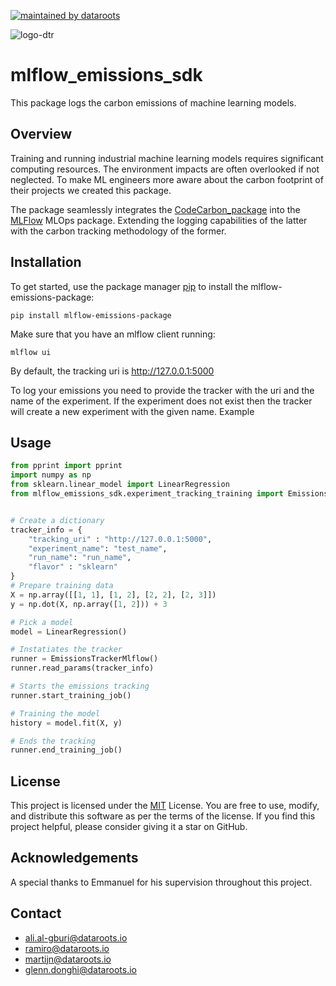 [![maintained by dataroots](https://img.shields.io/badge/maintained%20by-dataroots-%2300b189)](https://dataroots.io)

![logo-dtr](https://user-images.githubusercontent.com/90327481/138892946-69b5f688-ff79-4b07-8864-44278b1695ca.png)

# mlflow_emissions_sdk

This package logs the carbon emissions of machine learning models.

## Overview

Training and running industrial machine learning models requires significant computing resources. The environment impacts are often overlooked if not neglected. To make ML engineers more aware about the carbon footprint of their projects we created this package.

The package seamlessly integrates the [CodeCarbon_package](https://codecarbon.io/) into the [MLFlow](https://mlflow.org/) MLOps package. Extending the logging capabilities of the latter with the carbon tracking methodology of the former.


## Installation

To get started, use the package manager [pip](https://pip.pypa.io/en/stable/) to install the mlflow-emissions-package:

`pip install mlflow-emissions-package`

Make sure that you have an mlflow client running:

`mlflow ui`

By default, the tracking uri is http://127.0.0.1:5000

To log your emissions you need to provide the tracker with the uri and the name of the experiment. If the experiment does not exist then the tracker will create a new experiment with the given name. Example

## Usage

```python
from pprint import pprint
import numpy as np
from sklearn.linear_model import LinearRegression
from mlflow_emissions_sdk.experiment_tracking_training import EmissionsTrackerMlflow


# Create a dictionary 
tracker_info = {
    "tracking_uri" : "http://127.0.0.1:5000",
    "experiment_name": "test_name",
    "run_name": "run_name",
    "flavor" : "sklearn"
}
# Prepare training data
X = np.array([[1, 1], [1, 2], [2, 2], [2, 3]])
y = np.dot(X, np.array([1, 2])) + 3

# Pick a model
model = LinearRegression()

# Instatiates the tracker
runner = EmissionsTrackerMlflow()
runner.read_params(tracker_info)

# Starts the emissions tracking
runner.start_training_job()

# Training the model
history = model.fit(X, y)

# Ends the tracking
runner.end_training_job()

```

## License

This project is licensed under the [MIT](https://choosealicense.com/licenses/mit/) License. You are free to use, modify, and distribute this software as per the terms of the license. If you find this project helpful, please consider giving it a star on GitHub.

## Acknowledgements
A special thanks to Emmanuel for his supervision throughout this project. 

## Contact
- ali.al-gburi@dataroots.io
- ramiro@dataroots.io
- martijn@dataroots.io
- glenn.donghi@dataroots.io


